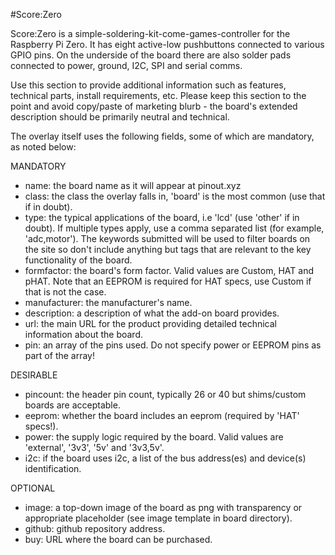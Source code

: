 <!--
---
name: Score:Zero
class: board
type: io,other
formfactor: pHAT
manufacturer: The Wonky Resistor Co
description: A super-simple and stylish soldering kit - makes an NES-style games controller when assembled.
url: http://wonkyresistor.com/scorezero
github: https://github.com/wonkyresistor/scorezero
schematic: 
buy: http://wonkyresistor.com/scorezero
image: 'scorezero.png'
pincount: 40
eeprom: no
power: external
ground:
  '6':
  '9':
  '14':
  '20':
  '25':
  '30':
  '34':
  '39':
pin:
  '5':
    name: Start
    mode: input
    active: low
  '6':
    name: Select
    mode: input
    active: low
  '22':
    name: Up
    mode: input
    active: low
  '23':
    name: Right
    mode: input
    active: low
  '24':
    name: Down
    mode: input
    active: low
  '25':
    name: Left
    mode: input
    active: low
  '26':
    name: B
    mode: input
    active: low
  '27':
    name: A
    mode: input
    active: low
i2c:
-->
#Score:Zero

Score:Zero is a simple-soldering-kit-come-games-controller for the Raspberry Pi Zero. It has eight active-low pushbuttons connected to various GPIO pins. On the underside of the board there are also solder pads connected to power, ground, I2C, SPI and serial comms. 

Use this section to provide additional information such as features, technical parts, install requirements, etc. Please keep this section to the point and avoid copy/paste of marketing blurb - the board's extended description should be primarily neutral and technical.

The overlay itself uses the following fields, some of which are mandatory, as noted below:

MANDATORY
* name: the board name as it will appear at pinout.xyz
* class: the class the overlay falls in, 'board' is the most common (use that if in doubt).
* type: the typical applications of the board, i.e 'lcd' (use 'other' if in doubt). If multiple types apply, use a comma separated list (for example, 'adc,motor'). The keywords submitted will be used to filter boards on the site so don't include anything but tags that are relevant to the key functionality of the board.
* formfactor: the board's form factor. Valid values are Custom, HAT and pHAT. Note that an EEPROM is required for HAT specs, use Custom if that is not the case.
* manufacturer: the manufacturer's name.
* description: a description of what the add-on board provides.
* url: the main URL for the product providing detailed technical information about the board.
* pin: an array of the pins used. Do not specify power or EEPROM pins as part of the array!

DESIRABLE
* pincount: the header pin count, typically 26 or 40 but shims/custom boards are acceptable.
* eeprom: whether the board includes an eeprom (required by 'HAT' specs!).
* power: the supply logic required by the board. Valid values are 'external', '3v3', '5v' and '3v3,5v'.
* i2c: if the board uses i2c, a list of the bus address(es) and device(s) identification.

OPTIONAL
* image: a top-down image of the board as png with transparency or appropriate placeholder (see image template in board directory).
* github: github repository address.
* buy: URL where the board can be purchased.
